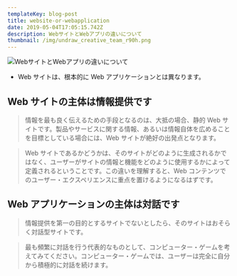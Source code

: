 ```yaml
---
templateKey: blog-post
title: website-or-webapplication
date: 2019-05-04T17:05:15.742Z
description: WebサイトとWebアプリの違いについて
thumbnail: /img/undraw_creative_team_r90h.png
---
```

![WebサイトとWebアプリの違いについて](/img/undraw_creative_team_r90h.png "WebサイトとWebアプリの違いについて")

* Web サイトは、根本的に Web アプリケーションとは異なります。

## Web サイトの主体は情報提供です

>情報を最も良く伝えるための手段となるのは、大抵の場合、静的 Web サイトです。製品やサービスに関する情報、あるいは情報自体を広めることを目標としている場合には、Web サイトが絶好の出発点となります。

> Web サイトであるかどうかは、そのサイトがどのように生成されるかではなく、ユーザーがサイトの情報と機能をどのように使用するかによって定義されるということです。この違いを理解すると、Web コンテンツでのユーザー・エクスペリエンスに重点を置けるようになるはずです。

## Web アプリケーションの主体は対話です

>情報提供を第一の目的とするサイトでないとしたら、そのサイトはおそらく対話型サイトです。

>最も頻繁に対話を行う代表的なものとして、コンピューター・ゲームを考えてみてください。コンピューター・ゲームでは、ユーザーは完全に自分から積極的に対話を続けます。
